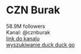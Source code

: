 
CZN Burak
=========
  
58.9M followers  
Kanal: @cznburak  
[link do kanalu](https://www.tiktok.com/@cznburak?is_from_webapp=1&sender_device=pc)  
[wyszukiwanie duck duck go](https://www.arabamerica.com/the-famous-turkish-chef-of-syrian-roots-burak-ozdemir/)